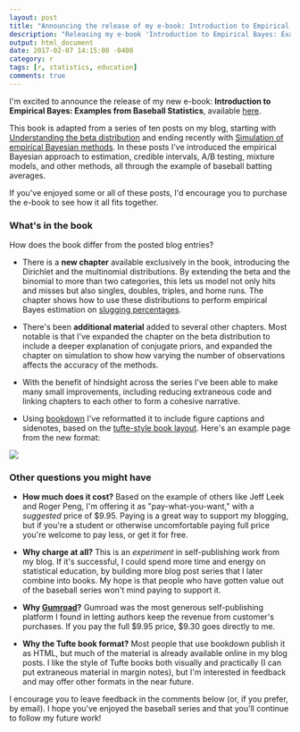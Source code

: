 ```yaml
---
layout: post
title: "Announcing the release of my e-book: Introduction to Empirical Bayes"
description: "Releasing my e-book 'Introduction to Empirical Bayes: Examples from Baseball Statistics', adapted from my series of posts on applying empirical Bayesian methods to baseball."
output: html_document
date: 2017-02-07 14:15:00 -0400
category: r
tags: [r, statistics, education]
comments: true
---
```




I'm excited to announce the release of my new e-book: **Introduction to Empirical Bayes: Examples from Baseball Statistics**, available [here](https://gumroad.com/l/empirical-bayes).

This book is adapted from a series of ten posts on my blog, starting with [Understanding the beta distribution](http://varianceexplained.org/statistics/beta_distribution_and_baseball/) and ending recently with [Simulation of empirical Bayesian methods](http://varianceexplained.org/r/simulation-bayes-baseball/). In these posts I've introduced the empirical Bayesian approach to estimation, credible intervals, A/B testing, mixture models, and other methods, all through the example of baseball batting averages.

If you've enjoyed some or all of these posts, I'd encourage you to purchase the e-book to see how it all fits together.

### What's in the book

How does the book differ from the posted blog entries?

* There is a **new chapter** available exclusively in the book, introducing the Dirichlet and the multinomial distributions. By extending the beta and the binomial to more than two categories, this lets us model not only hits and misses but also singles, doubles, triples, and home runs. The chapter shows how to use these distributions to perform empirical Bayes estimation on [slugging percentages](https://en.wikipedia.org/wiki/Slugging_percentage).

* There's been **additional material** added to several other chapters. Most notable is that I've expanded the chapter on the beta distribution to include a deeper explanation of conjugate priors, and expanded the chapter on simulation to show how varying the number of observations affects the accuracy of the methods.

* With the benefit of hindsight across the series I've been able to make many small improvements, including reducing extraneous code and linking chapters to each other to form a cohesive narrative.

* Using [bookdown](https://bookdown.org/yihui/bookdown/) I've reformatted it to include figure captions and sidenotes, based on the [tufte-style book layout](http://www.latextemplates.com/template/tufte-style-book). Here's an example page from the new format:

![](https://www.dropbox.com/s/07bi2i7pi4so7ev/Screenshot%202017-02-07%2013.59.19.png?dl=1)

### Other questions you might have

* **How much does it cost?** Based on the example of others like Jeff Leek and Roger Peng, I'm offering it as "pay-what-you-want," with a *suggested* price of $9.95. Paying is a great way to support my blogging, but if you're a student or otherwise uncomfortable paying full price you're welcome to pay less, or get it for free.

* **Why charge at all?** This is an *experiment* in self-publishing work from my blog. If it's successful, I could spend more time and energy on statistical education, by building more blog post series that I later combine into books. My hope is that people who have gotten value out of the baseball series won't mind paying to support it.

* **Why [Gumroad](https://gumroad.com/)?** Gumroad was the most generous self-publishing platform I found in letting authors keep the revenue from customer's purchases. If you pay the full \$9.95 price, \$9.30 goes directly to me.

* **Why the Tufte book format?** Most people that use bookdown publish it as HTML, but much of the material is already available online in my blog posts. I like the style of Tufte books both visually and practically (I can put extraneous material in margin notes), but I'm interested in feedback and may offer other formats in the near future.

I encourage you to leave feedback in the comments below (or, if you prefer, by email). I hope you've enjoyed the baseball series and that you'll continue to follow my future work!
